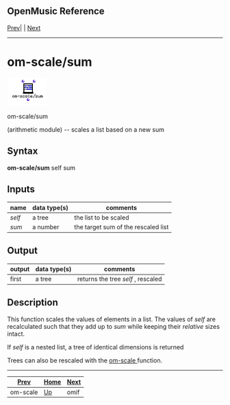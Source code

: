 OpenMusic Reference  
---  
[Prev](om-scale)| | [Next](omif)  
  
* * *

# om-scale/sum

![](figures/functions/arithmetic/om-scalesum.png)

  
  
om-scale/sum  
  
(arithmetic module) \-- scales a list based on a new sum  

## Syntax

   **om-scale/sum**  self sum  

## Inputs

name| data type(s)| comments  
---|---|---  
  _self_ |  a tree| the list to be scaled  
  _sum_ |  a number| the target sum of the rescaled list  
  
## Output

output| data type(s)| comments  
---|---|---  
first| a tree| returns the tree  _self_  , rescaled  
  
## Description

This function scales the values of elements in a list. The values of  _self_ 
are recalculated such that they add up to  _sum_  while keeping their
_relative_ sizes intact.

If  _self_  is a nested list, a tree of identical dimensions is returned

Trees can also be rescaled with the [ om-scale ](om-scale) function.

* * *

[Prev](om-scale)| [Home](index)| [Next](omif)  
---|---|---  
om-scale| [Up](funcref.main)| omif

